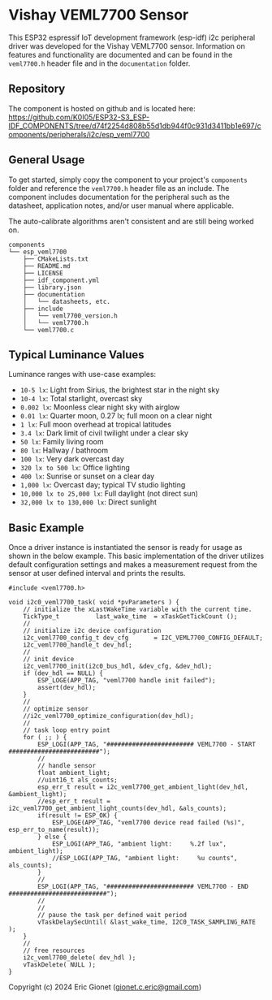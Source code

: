 # Vishay VEML7700 Sensor
This ESP32 espressif IoT development framework (esp-idf) i2c peripheral driver was developed for the Vishay VEML7700 sensor.  Information on features and functionality are documented and can be found in the `veml7700.h` header file and in the `documentation` folder.

## Repository
The component is hosted on github and is located here: https://github.com/K0I05/ESP32-S3_ESP-IDF_COMPONENTS/tree/d74f2254d808b55d1db944f0c931d3411bb1e697/components/peripherals/i2c/esp_veml7700

## General Usage
To get started, simply copy the component to your project's `components` folder and reference the `veml7700.h` header file as an include.  The component includes documentation for the peripheral such as the datasheet, application notes, and/or user manual where applicable.

The auto-calibrate algorithms aren't consistent and are still being worked on.

```
components
└── esp_veml7700
    ├── CMakeLists.txt
    ├── README.md
    ├── LICENSE
    ├── idf_component.yml
    ├── library.json
    ├── documentation
    │   └── datasheets, etc.
    ├── include
    │   └── veml7700_version.h
    │   └── veml7700.h
    └── veml7700.c
```
## Typical Luminance Values
Luminance ranges with use-case examples:

* `10-5 lx`: Light from Sirius, the brightest star in the night sky
* `10-4 lx`: Total starlight, overcast sky
* `0.002 lx`: Moonless clear night sky with airglow
* `0.01 lx`: Quarter moon, 0.27 lx; full moon on a clear night
* `1 lx`: Full moon overhead at tropical latitudes
* `3.4 lx`: Dark limit of civil twilight under a clear sky
* `50 lx`: Family living room
* `80 lx`: Hallway / bathroom
* `100 lx`: Very dark overcast day
* `320 lx to 500 lx`: Office lighting
* `400 lx`: Sunrise or sunset on a clear day
* `1,000 lx`: Overcast day; typical TV studio lighting
* `10,000 lx to 25,000 lx`: Full daylight (not direct sun)
* `32,000 lx to 130,000 lx`: Direct sunlight

## Basic Example
Once a driver instance is instantiated the sensor is ready for usage as shown in the below example.   This basic implementation of the driver utilizes default configuration settings and makes a measurement request from the sensor at user defined interval and prints the results.

```
#include <veml7700.h>

void i2c0_veml7700_task( void *pvParameters ) {
    // initialize the xLastWakeTime variable with the current time.
    TickType_t          last_wake_time  = xTaskGetTickCount ();
    //
    // initialize i2c device configuration
    i2c_veml7700_config_t dev_cfg       = I2C_VEML7700_CONFIG_DEFAULT;
    i2c_veml7700_handle_t dev_hdl;
    //
    // init device
    i2c_veml7700_init(i2c0_bus_hdl, &dev_cfg, &dev_hdl);
    if (dev_hdl == NULL) {
        ESP_LOGE(APP_TAG, "veml7700 handle init failed");
        assert(dev_hdl);
    }
    //
    // optimize sensor
    //i2c_veml7700_optimize_configuration(dev_hdl);
    //
    // task loop entry point
    for ( ;; ) {
        ESP_LOGI(APP_TAG, "######################## VEML7700 - START #########################");
        //
        // handle sensor
        float ambient_light;
        //uint16_t als_counts;
        esp_err_t result = i2c_veml7700_get_ambient_light(dev_hdl, &ambient_light);
        //esp_err_t result = i2c_veml7700_get_ambient_light_counts(dev_hdl, &als_counts);
        if(result != ESP_OK) {
            ESP_LOGE(APP_TAG, "veml7700 device read failed (%s)", esp_err_to_name(result));
        } else {
            ESP_LOGI(APP_TAG, "ambient light:     %.2f lux", ambient_light);
            //ESP_LOGI(APP_TAG, "ambient light:     %u counts", als_counts);
        }
        //
        ESP_LOGI(APP_TAG, "######################## VEML7700 - END ###########################");
        //
        //
        // pause the task per defined wait period
        vTaskDelaySecUntil( &last_wake_time, I2C0_TASK_SAMPLING_RATE );
    }
    //
    // free resources
    i2c_veml7700_delete( dev_hdl );
    vTaskDelete( NULL );
}
```



Copyright (c) 2024 Eric Gionet (gionet.c.eric@gmail.com)